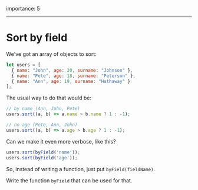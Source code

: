 importance: 5

---

# Sort by field

We've got an array of objects to sort:

```js
let users = [
  { name: "John", age: 20, surname: "Johnson" }, 
  { name: "Pete", age: 18, surname: "Peterson" },
  { name: "Ann", age: 19, surname: "Hathaway" }
];
```

The usual way to do that would be:

```js
// by name (Ann, John, Pete)
users.sort((a, b) => a.name > b.name ? 1 : -1);

// по age (Pete, Ann, John)
users.sort((a, b) => a.age > b.age ? 1 : -1);
```

Can we make it even more verbose, like this?

```js
users.sort(byField('name'));
users.sort(byField('age'));
```

So, instead of writing a function, just put `byField(fieldName)`.

Write the function `byField` that can be used for that.